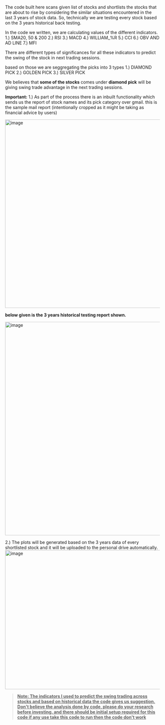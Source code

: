 The code built here scans given list of stocks and shortlists the stocks that are about to rise by considering the similar situations encountered in the last 3 years of stock data.
So, technically we are testing every stock based on the 3 years historical back testing.

In the code we written, we are calculating values of the different indicators.
1.) SMA20, 50 & 200
2.) RSI
3.) MACD
4.) WILLIAM_%R
5.) CCI
6.) OBV AND AD LINE
7.) MFI

There are different types of significances for all these indicators to predict the swing of the stock in next trading sessions.

based on those we are seggregating the picks into 3 types
1.) DIAMOND PICK
2.) GOLDEN PICK
3.) SILVER PICK

We believes that **some of the stocks** comes under **diamond pick** will be giving swing trade advantage in the next trading sessions.

**Important:**
1.) As part of the process there is an inbuilt functionality which sends us the report of stock names and its pick category over gmail.
this is the sample mail report (intentionally cropped as it might be taking as financial advice by users)

<img width="532" height="611" alt="image" src="https://github.com/user-attachments/assets/5a2ad208-c403-49a9-a7e7-e5b2e58cbdb6" />


 **below given is the 3 years historical testing report shown.**
 
 <img width="1290" height="692" alt="image" src="https://github.com/user-attachments/assets/b8982c11-db26-46e7-a417-cc4c7f55c80e" />


2.) The plots will be generated based on the 3 years data of every shortlisted stock and it will be uploaded to the personal drive automatically.
<img width="1496" height="451" alt="image" src="https://github.com/user-attachments/assets/4a54b58c-975a-4729-8be9-33bbaa81a4c9" />


><ins>**Note: The indicators I used to predict the swing trading across stocks and based on historical data the code gives us suggestion. Don't believe the analysis done by code, please do your research before investing.
>and there should be initial setup required for this code if any use take this code to run then the code don't work**</ins>
